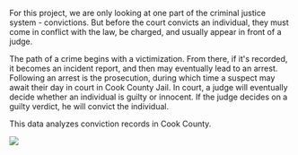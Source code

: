 For this project, we are only looking at one part of the criminal justice system - convictions. But before the court convicts an individual, they must come in conflict with the law, be charged, and usually appear in front of a judge. 

The path of a crime begins with a victimization. From there, if it's recorded, it becomes an incident report, and then may eventually lead to an arrest. Following an arrest is the prosecution, during which time a suspect may await their day in court in Cook County Jail. In court, a judge will eventually decide whether an individual is guilty or innocent. If the judge decides on a guilty verdict, he will convict the individual. 

This data analyzes conviction records in Cook County. 

<img src="img/infograph.jpg" style="max-width: 100%;">

